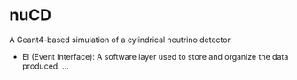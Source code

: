 # nuCD

A Geant4-based simulation of a cylindrical neutrino detector.

- EI (Event Interface): A software layer used to store and organize the data produced.
...
